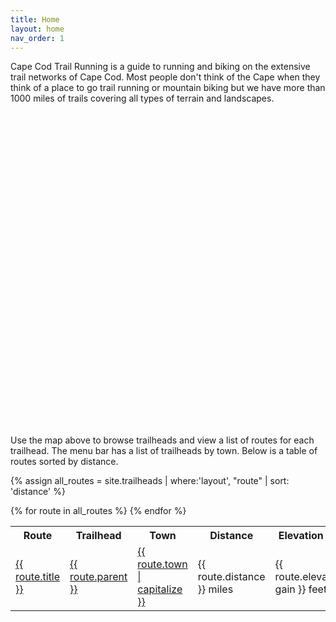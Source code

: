 ```yaml
---
title: Home
layout: home
nav_order: 1
---
```

Cape Cod Trail Running is a guide to running and biking on the extensive trail networks of Cape Cod. Most people don't think of the Cape when they think of a place to go trail running or mountain biking but we have more than 1000 miles of trails covering all types of terrain and landscapes.

<div id='map' style='margin-top: 16px; width: 100%; height: 500px;'></div>

<script>
    mapboxgl.accessToken = 'pk.eyJ1IjoiY2FwZWNvZHRyYWlscnVubmluZyIsImEiOiJjbHgwc3pldGcwNDV6MmpxN3JtY3RjZTdhIn0.Xh5g0TNKifNbui-Nk2btGw';
    const map = new mapboxgl.Map({
        container: 'map', 
        style: 'mapbox://styles/capecodtrailrunning/clwjdfr1y02q901qlcu0u4i5i',
        center: [-70.355, 41.65], 
        zoom: 8.15, 
    });

    const nav = new mapboxgl.NavigationControl({
        showCompass: false
    });

    map.addControl(nav);

    map.on('load', () => {
        map.addSource('places', {
            'type': 'geojson',
            'data': {
                'type': 'FeatureCollection',
                'features': [
                    {% for trailhead in site.trailheads %}
                    {
                        'type': 'Feature',
                        'properties': {
                            'description':
                                '<b>{{ trailhead.title }}</b><br>{{ trailhead.town | capitalize }}, MA (<a href="{{ trailhead.map-link }}">Directions</a>)',
                            'icon': 'theatre'
                        },
                        'geometry': {
                            'type': 'Point',
                            'coordinates': [{{ trailhead.lat }}, {{ trailhead.lng }}]
                        }
                    },
                    {% endfor %}
                ]
            }
        });
        map.addLayer({
            'id': 'places',
            'type': 'symbol',
            'source': 'places',
            'layout': {
                'icon-image': 'park',
                'icon-allow-overlap': true
            }
        });

        map.on('click', 'places', (e) => {
            const coordinates = e.features[0].geometry.coordinates.slice();
            const description = e.features[0].properties.description;

            while (Math.abs(e.lngLat.lng - coordinates[0]) > 180) {
                coordinates[0] += e.lngLat.lng > coordinates[0] ? 360 : -360;
            }

            new mapboxgl.Popup()
                .setLngLat(coordinates)
                .setHTML(description)
                .addTo(map);
        });

        map.on('mouseenter', 'places', () => {
            map.getCanvas().style.cursor = 'pointer';
        });

        map.on('mouseleave', 'places', () => {
            map.getCanvas().style.cursor = '';
        });

    });

</script>

Use the map above to browse trailheads and view a list of routes for each trailhead. The menu bar has a list of trailheads by town. Below is a table of routes sorted by distance.

{% assign all_routes = site.trailheads | where:'layout', "route" | sort: 'distance' %}

<table>
    <tr>
        <th>Route</th>
        <th>Trailhead</th>
        <th>Town</th>
        <th>Distance</th>
        <th>Elevation Gain</th>
    </tr>
    {% for route in all_routes %}
    <tr>
        <td><a href="{{ route.url }}">{{ route.title }}</a></td>
        <td><a href="/trailheads/{{ route.trailhead }}/index/">{{ route.parent }}</a></td>
        <td><a href="/towns/{{ route.town }}">{{ route.town | capitalize }}</a></td>
        <td>{{ route.distance }} miles</td>
        <td>{{ route.elevation-gain }} feet</td>
    </tr>
    {% endfor %}  
</table>
